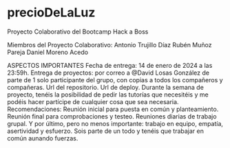 # precioDeLaLuz
Proyecto Colaborativo del Bootcamp Hack a Boss

Miembros del Proyecto Colaborativo:
  Antonio Trujillo Díaz
  Rubén Muñoz Pareja
  Daniel Moreno Acedo


ASPECTOS IMPORTANTES
Fecha de entrega: 14 de enero de 2024 a las 23:59h.
Entrega de proyectos: por correo a 
@David Losas González
 de parte de 1 solo participante del grupo, con copias a todos los compañeros y compañeras.
Url del repositorio.
Url de deploy.
Durante la semana de proyecto, tenéis la posibilidad de pedir las tutorías que necesitéis y me podéis hacer partícipe de cualquier cosa que sea necesaria.
Recomendaciones:
Reunión inicial para puesta en común y planteamiento.
Reunión final para comprobaciones y testeo.
Reuniones diarias de trabajo grupal.
Y por último, pero no menos importante: trabajo en equipo, empatía, asertividad y esfuerzo. Sois parte de un todo y tenéis que trabajar en común aunando fuerzas.


